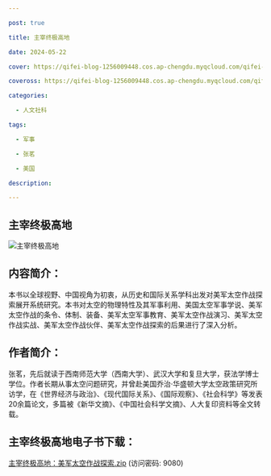 ```yaml
---

post: true

title: 主宰终极高地

date: 2024-05-22

cover: https://qifei-blog-1256009448.cos.ap-chengdu.myqcloud.com/qifei-blog/663d86980ea9cb1403f991ac.jpg

coveross: https://qifei-blog-1256009448.cos.ap-chengdu.myqcloud.com/qifei-blog/663d86980ea9cb1403f991ac.jpg

categories:

  - 人文社科

tags:

  - 军事 

  - 张茗 

  - 美国

description: 

---
```




##  主宰终极高地

![ 主宰终极高地](https://qifei-blog-1256009448.cos.ap-chengdu.myqcloud.com/qifei-blog/663d86980ea9cb1403f991ac.jpg)

## 内容简介：

本书以全球视野、中国视角为初衷，从历史和国际关系学科出发对美军太空作战探索展开系统研究。本书对太空的物理特性及其军事利用、美国太空军事学说、美军太空作战的条令、体制、装备、美军太空军事教育、美军太空作战演习、美军太空作战实战、美军太空作战伙伴、美军太空作战探索的后果进行了深入分析。

## 作者简介：

张茗，先后就读于西南师范大学（西南大学）、武汉大学和复旦大学，获法学博士学位。作者长期从事太空问题研究，并曾赴美国乔治·华盛顿大学太空政策研究所访学，在《世界经济与政治》、《现代国际关系》、《国际观察》、《社会科学》等发表20余篇论文，多篇被《新华文摘》、《中国社会科学文摘》、人大复印资料等全文转载。

##  主宰终极高地电子书下载：

<a href="https://url54.ctfile.com/f/18000254-1243467301-6f3a2d?p=9080" target="_blank" rel="noopener">主宰终极高地：美军太空作战探索.zip</a> (访问密码: 9080)



                    